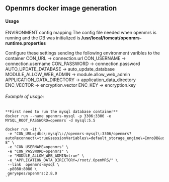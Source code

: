## Openmrs docker image generation

#### Usage
ENVIRONMENT config mapping
The config file needed when openmrs is running and the DB was initialized is **/usr/local/tomcat/openmrs-runtime.properties** 

Configure these settings sending the following environment varibles to the container
CON_URL -> connection.url
CON_USERNAME -> connection.username
CON_PASSWORD -> connection.password
AUTO_UPDATE_DATABASE -> auto_update_database
MODULE_ALLOW_WEB_ADMIN -> module.allow_web_admin
APPLICATION_DATA_DIRECTORY -> application_data_directory
ENC_VECTOR -> encryption.vector
ENC_KEY -> encryption.key

###### Example of usage:
```
**First need to run the mysql database container**
docker run --name openmrs-mysql -p 3306:3306 -e MYSQL_ROOT_PASSWORD=openmrs -d mysql:5.5

docker run -it \
 -e "CON_URL=jdbc\:mysql\://openmrs-mysql\:3306/openmrs?autoReconnect\=true&sessionVariables\=default_storage_engine\=InnoDB&useUnicode\=true&characterEncoding\=UTF-8" \
 -e "CON_USERNAME=openmrs" \
 -e "CON_PASSWORD=openmrs" \
 -e "MODULE_ALLOW_WEB_ADMIN=true" \
 -e "APPLICATION_DATA_DIRECTORY=/root/.OpenMRS/" \
 --link  openmrs-mysql \
 -p8080:8080 \
 geryepes/openmrs:2.8.0
``